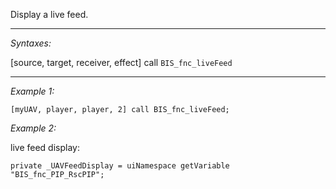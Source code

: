 Display a live feed.


---
*Syntaxes:*

[source, target, receiver, effect] call `BIS_fnc_liveFeed`

---
*Example 1:*

```sqf
[myUAV, player, player, 2] call BIS_fnc_liveFeed;
```

*Example 2:*

live feed display:

```sqf
private _UAVFeedDisplay = uiNamespace getVariable "BIS_fnc_PIP_RscPIP";
```